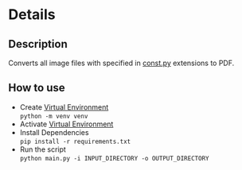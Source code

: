 # Details
## Description
Converts all image files with specified in [const.py](./const.py) extensions to PDF.

## How to use
- Create [Virtual Environment](https://docs.python.org/3/tutorial/venv.html#creating-virtual-environments)  
`python -m venv venv`
- Activate [Virtual Environment](https://docs.python.org/3/tutorial/venv.html#creating-virtual-environments)  
- Install Dependencies  
`pip install -r requirements.txt`
- Run the script  
`python main.py -i INPUT_DIRECTORY -o OUTPUT_DIRECTORY`
